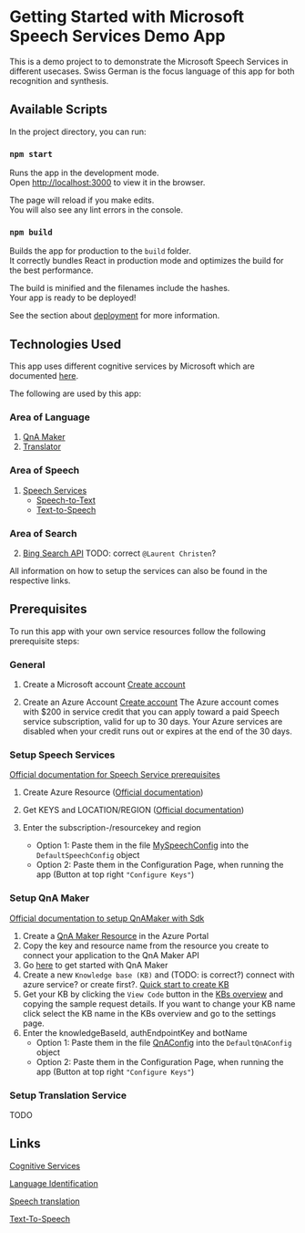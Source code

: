 # Getting Started with Microsoft Speech Services Demo App

This is a demo project to to demonstrate the Microsoft Speech Services in different usecases. Swiss German is the focus language of this app for both recognition and synthesis.

## Available Scripts

In the project directory, you can run:

### `npm start`

Runs the app in the development mode.\
Open [http://localhost:3000](http://localhost:3000) to view it in the browser.

The page will reload if you make edits.\
You will also see any lint errors in the console.

### `npm build`

Builds the app for production to the `build` folder.\
It correctly bundles React in production mode and optimizes the build for the best performance.

The build is minified and the filenames include the hashes.\
Your app is ready to be deployed!

See the section about [deployment](https://facebook.github.io/create-react-app/docs/deployment) for more information.

## Technologies Used

This app uses different cognitive services by Microsoft which are documented [here](https://docs.microsoft.com/en-us/azure/cognitive-services).

The following are used by this app:
### Area of Language
1. [QnA Maker](https://docs.microsoft.com/en-us/azure/cognitive-services/qnamaker/)
2. [Translator](https://docs.microsoft.com/en-us/azure/cognitive-services/translator/)

### Area of Speech
1. [Speech Services](https://docs.microsoft.com/en-us/azure/cognitive-services/speech-service/)
    - [Speech-to-Text](https://docs.microsoft.com/en-us/azure/cognitive-services/speech-service/speech-to-text)
    - [Text-to-Speech](https://docs.microsoft.com/en-us/azure/cognitive-services/speech-service/text-to-speech)

### Area of Search
2. [Bing Search API](https://docs.microsoft.com/en-us/azure/cognitive-services/bing-web-search/) TODO: correct `@Laurent Christen`?

All information on how to setup the services can also be found in the respective links.

## Prerequisites

To run this app with your own service resources follow the following prerequisite steps:

### General

1. Create a Microsoft account [Create account](https://account.microsoft.com/account)

2. Create an Azure Account [Create account](https://azure.microsoft.com/en-us/free/ai/)
The Azure account comes with $200 in service credit that you can apply toward a paid Speech service subscription, valid for up to 30 days. Your Azure services are disabled when your credit runs out or expires at the end of the 30 days. 

### Setup Speech Services

[Official documentation for Speech Service prerequisites](https://docs.microsoft.com/en-us/azure/cognitive-services/speech-service/overview#try-the-speech-service-for-free)

1. Create Azure Resource ([Official documentation](https://docs.microsoft.com/en-us/azure/cognitive-services/speech-service/overview#create-the-azure-resource))

2. Get KEYS and LOCATION/REGION ([Official documentation](https://docs.microsoft.com/en-us/azure/cognitive-services/speech-service/overview#find-keys-and-locationregion))

3. Enter the subscription-/resourcekey and  region
    - Option 1: Paste them in the file [MySpeechConfig](./src/models/MySpeechConfig.ts) into the `DefaultSpeechConfig` object
    - Option 2: Paste them in the Configuration Page, when running the app (Button at top right `"Configure Keys"`)

### Setup QnA Maker

[Official documentation to setup QnAMaker with Sdk](https://docs.microsoft.com/en-us/azure/cognitive-services/qnamaker/quickstarts/quickstart-sdk?pivots=programming-language-javascript#prerequisites)

1. Create a [QnA Maker Resource](https://portal.azure.com/#create/Microsoft.CognitiveServicesQnAMaker) in the Azure Portal
2. Copy the key and resource name from the resource you create to connect your application to the QnA Maker API
2. Go [here](https://www.qnamaker.ai/) to get started with QnA Maker
3. Create a new `Knowledge base (KB)` and (TODO: is correct?) connect with azure service? or create first?. [Quick start to create KB](https://docs.microsoft.com/en-us/azure/cognitive-services/qnamaker/quickstarts/create-publish-knowledge-base)
4. Get your KB by clicking the `View Code` button in the [KBs overview](https://www.qnamaker.ai/Home/MyServices) and copying the sample request details. If you want to change your KB name click select the KB name in the  KBs overview and go to the settings page.
5. Enter the knowledgeBaseId, authEndpointKey and  botName
    - Option 1: Paste them in the file [QnAConfig](./src/models/QnAConfig.ts) into the `DefaultQnAConfig` object
    - Option 2: Paste them in the Configuration Page, when running the app (Button at top right `"Configure Keys"`)

### Setup Translation Service

TODO

## Links

[Cognitive Services](https://azure.microsoft.com/en-us/services/cognitive-services)

[Language Identification](https://docs.microsoft.com/en-us/azure/cognitive-services/speech-service/how-to-automatic-language-detection)

[Speech translation](https://docs.microsoft.com/en-us/azure/cognitive-services/speech-service/get-started-speech-translation)

[Text-To-Speech](https://docs.microsoft.com/en-us/azure/cognitive-services/speech-service/get-started-text-to-speech)
